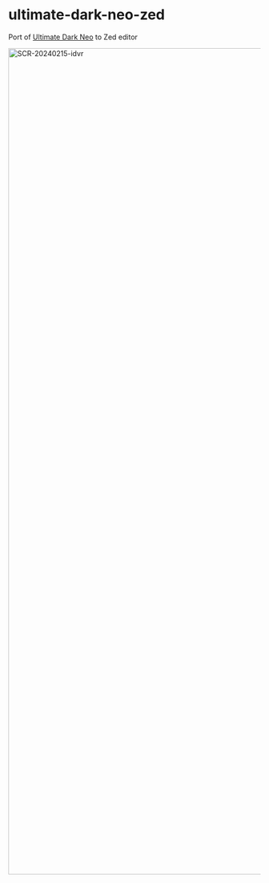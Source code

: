 # ultimate-dark-neo-zed
Port of [Ultimate Dark Neo](https://github.com/rubjo/ultimate-dark-neo) to Zed editor

<img width="1650" alt="SCR-20240215-idvr" src="https://github.com/rubjo/ultimate-dark-neo-zed/assets/42270947/f6c4de59-78c4-40ac-aad6-fc4d56fa18ba">
